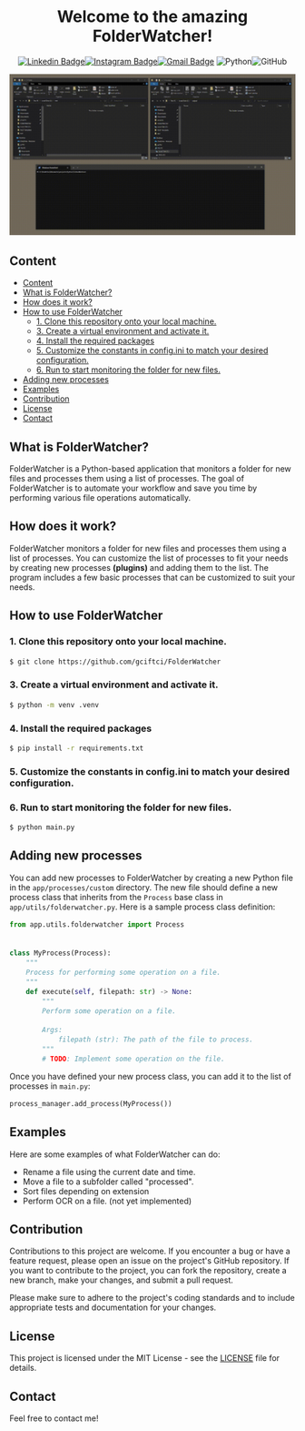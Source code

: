 <div align="center"><h1> Welcome to the amazing FolderWatcher!</h1></div>

<div align="center">

[![Linkedin Badge](https://img.shields.io/badge/-gciftci-blue?style=flat-square&logo=Linkedin&logoColor=white&link=https://ch.linkedin.com/in/garbis-ciftci/)](https://https://ch.linkedin.com/in/garbis-ciftci/)[![Instagram Badge](https://img.shields.io/badge/-garbis.ci-purple?style=flat-square&logo=instagram&logoColor=white&link=https://www.instagram.com/garbis.ci/)](https://www.instagram.com/garbis.ci/)[![Gmail Badge](https://img.shields.io/badge/-garbis.ciftci@gmail.com-c14438?style=flat-square&logo=Gmail&logoColor=white&link=mailto:garbis.ciftci@gmail.com)](mailto:garbis.ciftci@gmail.com)
![Python](https://img.shields.io/badge/-Python-black?style=flat-square&=Python)![GitHub](https://img.shields.io/badge/-GitHub-181717?style=flat-square&logo=github)

</div>

![Alt text](screen.gif)
## Content
- [Content](#content)
- [What is FolderWatcher?](#what-is-folderwatcher)
- [How does it work?](#how-does-it-work)
- [How to use FolderWatcher](#how-to-use-folderwatcher)
  - [1. Clone this repository onto your local machine.](#1-clone-this-repository-onto-your-local-machine)
  - [3. Create a virtual environment and activate it.](#3-create-a-virtual-environment-and-activate-it)
  - [4. Install the required packages](#4-install-the-required-packages)
  - [5. Customize the constants in config.ini to match your desired configuration.](#5-customize-the-constants-in-configini-to-match-your-desired-configuration)
  - [6. Run to start monitoring the folder for new files.](#6-run-to-start-monitoring-the-folder-for-new-files)
- [Adding new processes](#adding-new-processes)
- [Examples](#examples)
- [Contribution](#contribution)
- [License](#license)
- [Contact](#contact)

## What is FolderWatcher?
FolderWatcher is a Python-based application that monitors a folder for new files and processes them using a list of processes. The goal of FolderWatcher is to automate your workflow and save you time by performing various file operations automatically.

## How does it work?
FolderWatcher monitors a folder for new files and processes them using a list of processes. You can customize the list of processes to fit your needs by creating new processes **(plugins)** and adding them to the list. The program includes a few basic processes that can be customized to suit your needs.

## How to use FolderWatcher
### 1. Clone this repository onto your local machine.
```bash
$ git clone https://github.com/gciftci/FolderWatcher
```
### 3. Create a virtual environment and activate it.
```bash
$ python -m venv .venv
```
### 4. Install the required packages
```bash
$ pip install -r requirements.txt
```

### 5. Customize the constants in config.ini to match your desired configuration.

### 6. Run to start monitoring the folder for new files.
```bash
$ python main.py
```

## Adding new processes
You can add new processes to FolderWatcher by creating a new Python file in the `app/processes/custom` directory. The new file should define a new process class that inherits from the `Process` base class in `app/utils/folderwatcher.py`. Here is a sample process class definition:

```python
from app.utils.folderwatcher import Process


class MyProcess(Process):
    """
    Process for performing some operation on a file.
    """
    def execute(self, filepath: str) -> None:
        """
        Perform some operation on a file.

        Args:
            filepath (str): The path of the file to process.
        """
        # TODO: Implement some operation on the file.
```

Once you have defined your new process class, you can add it to the list of processes in `main.py`:

```python
process_manager.add_process(MyProcess())
```
## Examples
Here are some examples of what FolderWatcher can do:

* Rename a file using the current date and time.
* Move a file to a subfolder called "processed".
* Sort files depending on extension
* Perform OCR on a file. (not yet implemented)

## Contribution
Contributions to this project are welcome. If you encounter a bug or have a feature request, please open an issue on the project's GitHub repository. If you want to contribute to the project, you can fork the repository, create a new branch, make your changes, and submit a pull request.

Please make sure to adhere to the project's coding standards and to include appropriate tests and documentation for your changes.

## License
This project is licensed under the MIT License - see the [LICENSE](./LICENSE) file for details.

## Contact
Feel free to contact me!
